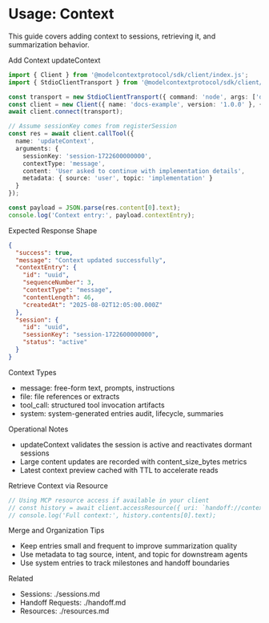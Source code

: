# Usage: Context

This guide covers adding context to sessions, retrieving it, and summarization behavior.

Add Context updateContext
```ts
import { Client } from '@modelcontextprotocol/sdk/client/index.js';
import { StdioClientTransport } from '@modelcontextprotocol/sdk/client/stdio.js';

const transport = new StdioClientTransport({ command: 'node', args: ['dist/server.js'] });
const client = new Client({ name: 'docs-example', version: '1.0.0' }, { capabilities: {} });
await client.connect(transport);

// Assume sessionKey comes from registerSession
const res = await client.callTool({
  name: 'updateContext',
  arguments: {
    sessionKey: 'session-1722600000000',
    contextType: 'message',
    content: 'User asked to continue with implementation details',
    metadata: { source: 'user', topic: 'implementation' }
  }
});

const payload = JSON.parse(res.content[0].text);
console.log('Context entry:', payload.contextEntry);
```

Expected Response Shape
```json
{
  "success": true,
  "message": "Context updated successfully",
  "contextEntry": {
    "id": "uuid",
    "sequenceNumber": 3,
    "contextType": "message",
    "contentLength": 46,
    "createdAt": "2025-08-02T12:05:00.000Z"
  },
  "session": {
    "id": "uuid",
    "sessionKey": "session-1722600000000",
    "status": "active"
  }
}
```

Context Types
- message: free-form text, prompts, instructions
- file: file references or extracts
- tool_call: structured tool invocation artifacts
- system: system-generated entries audit, lifecycle, summaries

Operational Notes
- updateContext validates the session is active and reactivates dormant sessions
- Large content updates are recorded with content_size_bytes metrics
- Latest context preview cached with TTL to accelerate reads

Retrieve Context via Resource
```ts
// Using MCP resource access if available in your client
// const history = await client.accessResource({ uri: `handoff://context/${sessionKey}` });
// console.log('Full context:', history.contents[0].text);
```

Merge and Organization Tips
- Keep entries small and frequent to improve summarization quality
- Use metadata to tag source, intent, and topic for downstream agents
- Use system entries to track milestones and handoff boundaries

Related
- Sessions: ./sessions.md
- Handoff Requests: ./handoff.md
- Resources: ./resources.md